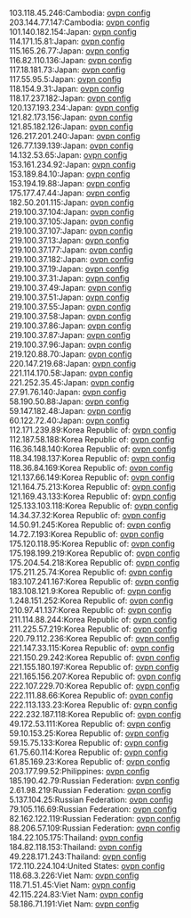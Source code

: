 103.118.45.246:Cambodia: [ovpn config](vpn/103_118_45_246.ovpn)  
203.144.77.147:Cambodia: [ovpn config](vpn/203_144_77_147.ovpn)  
101.140.182.154:Japan: [ovpn config](vpn/101_140_182_154.ovpn)  
114.171.15.81:Japan: [ovpn config](vpn/114_171_15_81.ovpn)  
115.165.26.77:Japan: [ovpn config](vpn/115_165_26_77.ovpn)  
116.82.110.136:Japan: [ovpn config](vpn/116_82_110_136.ovpn)  
117.18.181.73:Japan: [ovpn config](vpn/117_18_181_73.ovpn)  
117.55.95.5:Japan: [ovpn config](vpn/117_55_95_5.ovpn)  
118.154.9.31:Japan: [ovpn config](vpn/118_154_9_31.ovpn)  
118.17.237.182:Japan: [ovpn config](vpn/118_17_237_182.ovpn)  
120.137.193.234:Japan: [ovpn config](vpn/120_137_193_234.ovpn)  
121.82.173.156:Japan: [ovpn config](vpn/121_82_173_156.ovpn)  
121.85.182.126:Japan: [ovpn config](vpn/121_85_182_126.ovpn)  
126.217.201.240:Japan: [ovpn config](vpn/126_217_201_240.ovpn)  
126.77.139.139:Japan: [ovpn config](vpn/126_77_139_139.ovpn)  
14.132.53.65:Japan: [ovpn config](vpn/14_132_53_65.ovpn)  
153.161.234.92:Japan: [ovpn config](vpn/153_161_234_92.ovpn)  
153.189.84.10:Japan: [ovpn config](vpn/153_189_84_10.ovpn)  
153.194.19.88:Japan: [ovpn config](vpn/153_194_19_88.ovpn)  
175.177.47.44:Japan: [ovpn config](vpn/175_177_47_44.ovpn)  
182.50.201.115:Japan: [ovpn config](vpn/182_50_201_115.ovpn)  
219.100.37.104:Japan: [ovpn config](vpn/219_100_37_104.ovpn)  
219.100.37.105:Japan: [ovpn config](vpn/219_100_37_105.ovpn)  
219.100.37.107:Japan: [ovpn config](vpn/219_100_37_107.ovpn)  
219.100.37.13:Japan: [ovpn config](vpn/219_100_37_13.ovpn)  
219.100.37.177:Japan: [ovpn config](vpn/219_100_37_177.ovpn)  
219.100.37.182:Japan: [ovpn config](vpn/219_100_37_182.ovpn)  
219.100.37.19:Japan: [ovpn config](vpn/219_100_37_19.ovpn)  
219.100.37.31:Japan: [ovpn config](vpn/219_100_37_31.ovpn)  
219.100.37.49:Japan: [ovpn config](vpn/219_100_37_49.ovpn)  
219.100.37.51:Japan: [ovpn config](vpn/219_100_37_51.ovpn)  
219.100.37.55:Japan: [ovpn config](vpn/219_100_37_55.ovpn)  
219.100.37.58:Japan: [ovpn config](vpn/219_100_37_58.ovpn)  
219.100.37.86:Japan: [ovpn config](vpn/219_100_37_86.ovpn)  
219.100.37.87:Japan: [ovpn config](vpn/219_100_37_87.ovpn)  
219.100.37.96:Japan: [ovpn config](vpn/219_100_37_96.ovpn)  
219.120.88.70:Japan: [ovpn config](vpn/219_120_88_70.ovpn)  
220.147.219.68:Japan: [ovpn config](vpn/220_147_219_68.ovpn)  
221.114.170.58:Japan: [ovpn config](vpn/221_114_170_58.ovpn)  
221.252.35.45:Japan: [ovpn config](vpn/221_252_35_45.ovpn)  
27.91.76.140:Japan: [ovpn config](vpn/27_91_76_140.ovpn)  
58.190.50.88:Japan: [ovpn config](vpn/58_190_50_88.ovpn)  
59.147.182.48:Japan: [ovpn config](vpn/59_147_182_48.ovpn)  
60.122.72.40:Japan: [ovpn config](vpn/60_122_72_40.ovpn)  
112.171.239.89:Korea Republic of: [ovpn config](vpn/112_171_239_89.ovpn)  
112.187.58.188:Korea Republic of: [ovpn config](vpn/112_187_58_188.ovpn)  
116.36.148.140:Korea Republic of: [ovpn config](vpn/116_36_148_140.ovpn)  
118.34.198.137:Korea Republic of: [ovpn config](vpn/118_34_198_137.ovpn)  
118.36.84.169:Korea Republic of: [ovpn config](vpn/118_36_84_169.ovpn)  
121.137.66.149:Korea Republic of: [ovpn config](vpn/121_137_66_149.ovpn)  
121.164.75.213:Korea Republic of: [ovpn config](vpn/121_164_75_213.ovpn)  
121.169.43.133:Korea Republic of: [ovpn config](vpn/121_169_43_133.ovpn)  
125.133.103.118:Korea Republic of: [ovpn config](vpn/125_133_103_118.ovpn)  
14.34.37.32:Korea Republic of: [ovpn config](vpn/14_34_37_32.ovpn)  
14.50.91.245:Korea Republic of: [ovpn config](vpn/14_50_91_245.ovpn)  
14.72.7.193:Korea Republic of: [ovpn config](vpn/14_72_7_193.ovpn)  
175.120.118.95:Korea Republic of: [ovpn config](vpn/175_120_118_95.ovpn)  
175.198.199.219:Korea Republic of: [ovpn config](vpn/175_198_199_219.ovpn)  
175.204.54.218:Korea Republic of: [ovpn config](vpn/175_204_54_218.ovpn)  
175.211.25.74:Korea Republic of: [ovpn config](vpn/175_211_25_74.ovpn)  
183.107.241.167:Korea Republic of: [ovpn config](vpn/183_107_241_167.ovpn)  
183.108.121.9:Korea Republic of: [ovpn config](vpn/183_108_121_9.ovpn)  
1.248.151.252:Korea Republic of: [ovpn config](vpn/1_248_151_252.ovpn)  
210.97.41.137:Korea Republic of: [ovpn config](vpn/210_97_41_137.ovpn)  
211.114.88.244:Korea Republic of: [ovpn config](vpn/211_114_88_244.ovpn)  
211.225.57.219:Korea Republic of: [ovpn config](vpn/211_225_57_219.ovpn)  
220.79.112.236:Korea Republic of: [ovpn config](vpn/220_79_112_236.ovpn)  
221.147.33.115:Korea Republic of: [ovpn config](vpn/221_147_33_115.ovpn)  
221.150.29.242:Korea Republic of: [ovpn config](vpn/221_150_29_242.ovpn)  
221.155.180.197:Korea Republic of: [ovpn config](vpn/221_155_180_197.ovpn)  
221.165.156.207:Korea Republic of: [ovpn config](vpn/221_165_156_207.ovpn)  
222.107.229.70:Korea Republic of: [ovpn config](vpn/222_107_229_70.ovpn)  
222.111.88.66:Korea Republic of: [ovpn config](vpn/222_111_88_66.ovpn)  
222.113.133.23:Korea Republic of: [ovpn config](vpn/222_113_133_23.ovpn)  
222.232.187.118:Korea Republic of: [ovpn config](vpn/222_232_187_118.ovpn)  
49.172.53.111:Korea Republic of: [ovpn config](vpn/49_172_53_111.ovpn)  
59.10.153.25:Korea Republic of: [ovpn config](vpn/59_10_153_25.ovpn)  
59.15.75.133:Korea Republic of: [ovpn config](vpn/59_15_75_133.ovpn)  
61.75.60.114:Korea Republic of: [ovpn config](vpn/61_75_60_114.ovpn)  
61.85.169.23:Korea Republic of: [ovpn config](vpn/61_85_169_23.ovpn)  
203.177.99.52:Philippines: [ovpn config](vpn/203_177_99_52.ovpn)  
185.190.42.79:Russian Federation: [ovpn config](vpn/185_190_42_79.ovpn)  
2.61.98.219:Russian Federation: [ovpn config](vpn/2_61_98_219.ovpn)  
5.137.104.25:Russian Federation: [ovpn config](vpn/5_137_104_25.ovpn)  
79.105.116.69:Russian Federation: [ovpn config](vpn/79_105_116_69.ovpn)  
82.162.122.119:Russian Federation: [ovpn config](vpn/82_162_122_119.ovpn)  
88.206.57.109:Russian Federation: [ovpn config](vpn/88_206_57_109.ovpn)  
184.22.105.175:Thailand: [ovpn config](vpn/184_22_105_175.ovpn)  
184.82.118.153:Thailand: [ovpn config](vpn/184_82_118_153.ovpn)  
49.228.171.243:Thailand: [ovpn config](vpn/49_228_171_243.ovpn)  
172.110.224.104:United States: [ovpn config](vpn/172_110_224_104.ovpn)  
118.68.3.226:Viet Nam: [ovpn config](vpn/118_68_3_226.ovpn)  
118.71.51.45:Viet Nam: [ovpn config](vpn/118_71_51_45.ovpn)  
42.115.224.83:Viet Nam: [ovpn config](vpn/42_115_224_83.ovpn)  
58.186.71.191:Viet Nam: [ovpn config](vpn/58_186_71_191.ovpn)  
